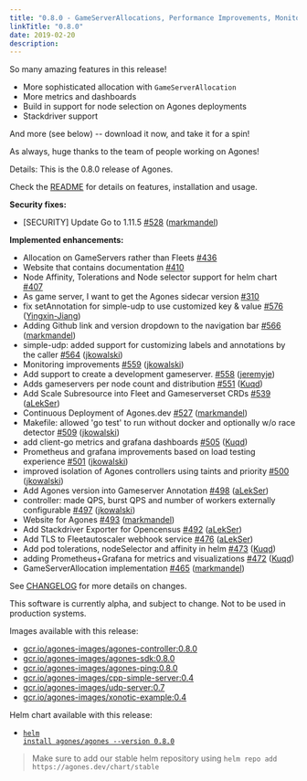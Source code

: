 ```yaml
---
title: "0.8.0 - GameServerAllocations, Performance Improvements, Monitoring Improvements and more!"
linkTitle: "0.8.0"
date: 2019-02-20
description:
---
```


So many amazing features in this release!

- More sophisticated allocation with `GameServerAllocation`
- More metrics and dashboards
- Build in support for node selection on Agones deployments
- Stackdriver support

And more (see below) -- download it now, and take it for a spin!

As always, huge thanks to the team of people working on Agones! 

Details:
This is the 0.8.0 release of Agones.

Check the <a href="https://github.com/GoogleCloudPlatform/agones/tree/release-0.8.0">README</a> for details on features, installation and usage.

**Security fixes:**

- \[SECURITY\] Update Go to 1.11.5 [\#528](https://github.com/GoogleCloudPlatform/agones/pull/528) ([markmandel](https://github.com/markmandel))

**Implemented enhancements:**

- Allocation on GameServers rather than Fleets [\#436](https://github.com/GoogleCloudPlatform/agones/issues/436)
- Website that contains documentation [\#410](https://github.com/GoogleCloudPlatform/agones/issues/410)
- Node Affinity, Tolerations and Node selector support for helm chart [\#407](https://github.com/GoogleCloudPlatform/agones/issues/407)
- As game server, I want to get the Agones sidecar version [\#310](https://github.com/GoogleCloudPlatform/agones/issues/310)
- fix setAnnotation for simple-udp to use customized key & value [\#576](https://github.com/GoogleCloudPlatform/agones/pull/576) ([Yingxin-Jiang](https://github.com/Yingxin-Jiang))
- Adding Github link and version dropdown to the navigation bar [\#566](https://github.com/GoogleCloudPlatform/agones/pull/566) ([markmandel](https://github.com/markmandel))
- simple-udp: added support for customizing labels and annotations by the caller [\#564](https://github.com/GoogleCloudPlatform/agones/pull/564) ([jkowalski](https://github.com/jkowalski))
- Monitoring improvements [\#559](https://github.com/GoogleCloudPlatform/agones/pull/559) ([jkowalski](https://github.com/jkowalski))
- Add support to create a development gameserver. [\#558](https://github.com/GoogleCloudPlatform/agones/pull/558) ([jeremyje](https://github.com/jeremyje))
- Adds gameservers per node count and distribution [\#551](https://github.com/GoogleCloudPlatform/agones/pull/551) ([Kuqd](https://github.com/Kuqd))
- Add Scale Subresource into Fleet and Gameserverset CRDs [\#539](https://github.com/GoogleCloudPlatform/agones/pull/539) ([aLekSer](https://github.com/aLekSer))
- Continuous Deployment of Agones.dev [\#527](https://github.com/GoogleCloudPlatform/agones/pull/527) ([markmandel](https://github.com/markmandel))
- Makefile: allowed 'go test' to run without docker and optionally w/o race detector [\#509](https://github.com/GoogleCloudPlatform/agones/pull/509) ([jkowalski](https://github.com/jkowalski))
- add client-go metrics and grafana dashboards [\#505](https://github.com/GoogleCloudPlatform/agones/pull/505) ([Kuqd](https://github.com/Kuqd))
- Prometheus and grafana improvements based on load testing experience [\#501](https://github.com/GoogleCloudPlatform/agones/pull/501) ([jkowalski](https://github.com/jkowalski))
- improved isolation of Agones controllers using taints and priority [\#500](https://github.com/GoogleCloudPlatform/agones/pull/500) ([jkowalski](https://github.com/jkowalski))
- Add Agones version into Gameserver Annotation [\#498](https://github.com/GoogleCloudPlatform/agones/pull/498) ([aLekSer](https://github.com/aLekSer))
- controller: made QPS, burst QPS and number of workers externally configurable [\#497](https://github.com/GoogleCloudPlatform/agones/pull/497) ([jkowalski](https://github.com/jkowalski))
- Website for Agones [\#493](https://github.com/GoogleCloudPlatform/agones/pull/493) ([markmandel](https://github.com/markmandel))
- Add Stackdriver Exporter for Opencensus [\#492](https://github.com/GoogleCloudPlatform/agones/pull/492) ([aLekSer](https://github.com/aLekSer))
- Add TLS to Fleetautoscaler webhook service [\#476](https://github.com/GoogleCloudPlatform/agones/pull/476) ([aLekSer](https://github.com/aLekSer))
- Add pod tolerations, nodeSelector and affinity in helm [\#473](https://github.com/GoogleCloudPlatform/agones/pull/473) ([Kuqd](https://github.com/Kuqd))
- adding Prometheus+Grafana for metrics and visualizations [\#472](https://github.com/GoogleCloudPlatform/agones/pull/472) ([Kuqd](https://github.com/Kuqd))
- GameServerAllocation implementation [\#465](https://github.com/GoogleCloudPlatform/agones/pull/465) ([markmandel](https://github.com/markmandel))

See <a href="https://github.com/GoogleCloudPlatform/agones/blob/release-0.8.0/CHANGELOG.md">CHANGELOG</a> for more details on changes.

This software is currently alpha, and subject to change. Not to be used in production systems.

Images available with this release:

- [gcr.io/agones-images/agones-controller:0.8.0](https://gcr.io/agones-images/agones-controller:0.8.0)
- [gcr.io/agones-images/agones-sdk:0.8.0](https://gcr.io/agones-images/agones-sdk:0.8.0)
- [gcr.io/agones-images/agones-ping:0.8.0](https://gcr.io/agones-images/agones-ping:0.8.0)
- [gcr.io/agones-images/cpp-simple-server:0.4](https://gcr.io/agones-images/cpp-simple-server:0.4)
- [gcr.io/agones-images/udp-server:0.7](https://gcr.io/agones-images/udp-server:0.7)
- [gcr.io/agones-images/xonotic-example:0.4](https://gcr.io/agones-images/xonotic-example:0.4)

Helm chart available with this release:

- <a href="https://agones.dev/chart/stable/agones-0.8.0.tgz"><code>helm install agones/agones --version 0.8.0</code></a>

> Make sure to add our stable helm repository using `helm repo add https://agones.dev/chart/stable`